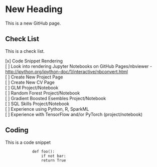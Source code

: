 # New Heading

This is a new GitHub page.


## Check List 

This is a check list.

[x] Code Snippet Rendering  
[ ] Look into rendering Jupyter Notebooks on GitHub Pages/nbviewer - http://ipython.org/ipython-doc/1/interactive/nbconvert.html  
[ ] Create New Project Page  
[ ] Create New CV Page  
[ ] GLM Project/Notebook  
[ ] Random Forest Project/Notebook  
[ ] Gradient Boosted Esembles Project/Notebook  
[ ] SQL Skills Project/Notebook  
[ ] Experience using Python, R, SparkML  
[ ] Experience with TensorFlow and/or PyTorch (project/notebook)  

## Coding

This is a code snippet 

                def foo():
                    if not bar:
                    return True
